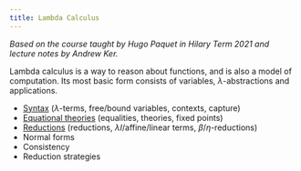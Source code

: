 ```yaml
---
title: Lambda Calculus
---
```


*Based on the course taught by Hugo Paquet in Hilary Term 2021 and lecture notes
by Andrew Ker.*

Lambda calculus is a way to reason about functions, and is also a model of
computation. Its most basic form consists of variables, $\lambda$-abstractions
and applications.

* [Syntax](notes/syntax.md) ($\lambda$-terms, free/bound variables, contexts,
  capture)
* [Equational theories](notes/theories.md) (equalities, theories, fixed points)
* [Reductions](notes/reductions.md) (reductions, $\lambda I$/affine/linear
  terms, $\beta$/$\eta$-reductions)
* Normal forms
* Consistency
* Reduction strategies
